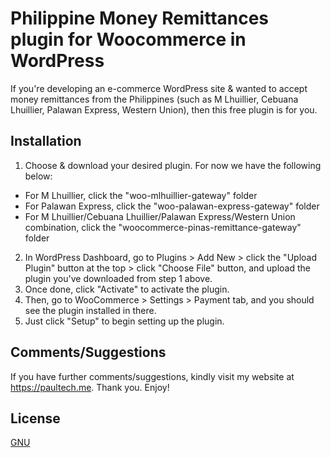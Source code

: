 # Philippine Money Remittances plugin for Woocommerce in WordPress

If you're developing an e-commerce WordPress site & wanted to accept money remittances from the Philippines (such as M Lhuillier, Cebuana Lhuillier, Palawan Express, Western Union), then this free plugin is for you.

## Installation

1. Choose & download your desired plugin. For now we have the following below:
* For M Lhuillier, click the "woo-mlhuillier-gateway" folder
* For Palawan Express, click the "woo-palawan-express-gateway" folder
* For M Lhuillier/Cebuana Lhuillier/Palawan Express/Western Union combination, click the "woocommerce-pinas-remittance-gateway" folder
2. In WordPress Dashboard, go to Plugins > Add New > click the "Upload Plugin" button at the top > click "Choose File" button, and upload the plugin you've downloaded from step 1 above.
3. Once done, click "Activate" to activate the plugin.
4. Then, go to WooCommerce > Settings > Payment tab, and you should see the plugin installed in there.
5. Just click "Setup" to begin setting up the plugin.

## Comments/Suggestions
If you have further comments/suggestions, kindly visit my website at https://paultech.me. Thank you. Enjoy!

## License
[GNU](http://www.gnu.org/licenses/gpl-2.0.html)